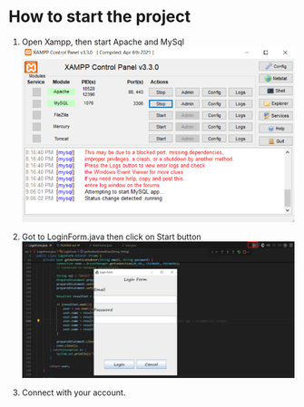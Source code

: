 # How to start the project

1. Open Xampp, then start Apache and MySql
   ![alt text](image.png)

2. Got to LoginForm.java then click on Start button
   ![alt text](image-1.png)

3. Connect with your account.
